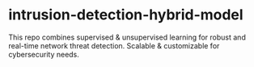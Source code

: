 # intrusion-detection-hybrid-model
This repo combines supervised &amp; unsupervised learning for robust and real-time network threat detection. Scalable &amp; customizable for cybersecurity needs.
